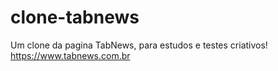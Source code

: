 # clone-tabnews

Um clone da pagina TabNews, para estudos e testes criativos! https://www.tabnews.com.br
